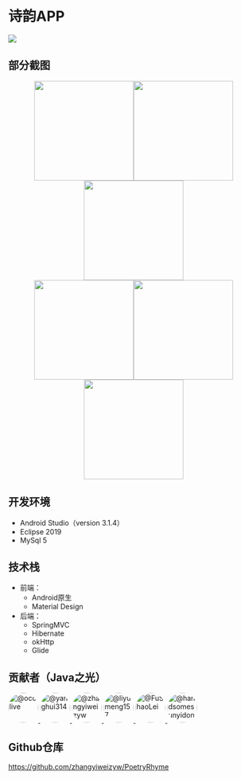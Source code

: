 # 诗韵APP

![](https://cdn.jsdelivr.net/gh/fushaolei/img/20200628202456.png)

## 部分截图

<center class="half">
    <img src="https://cdn.jsdelivr.net/gh/fushaolei/img/20200628210504.jpg" width="200"/><img src="https://cdn.jsdelivr.net/gh/fushaolei/img/20200628205335.png" width="200"/><img src="https://cdn.jsdelivr.net/gh/fushaolei/img/20200628210600.jpg" width="200"/>
</center>

<center class="half">
    <img src="https://cdn.jsdelivr.net/gh/fushaolei/img/20200628205359.png" width="200"/><img src="https://cdn.jsdelivr.net/gh/fushaolei/img/20200628205351.png" width="200"/><img src="https://cdn.jsdelivr.net/gh/fushaolei/img/20200628205335.png" width="200"/>
</center>

## 开发环境

- Android Studio（version 3.1.4）
- Eclipse 2019
- MySql 5

## 技术栈

- 前端：
  - Android原生
  - Material Design
- 后端：
  - SpringMVC
  - Hibernate
  - okHttp
  - Glide

## 贡献者（Java之光）

<a  href="https://github.com/occlive">
<img   style="border-radius:100% ;" src="https://avatars1.githubusercontent.com/u/33644960?s=64&amp;v=4" width="60" height="60" alt="@occlive">
</a>     
<a  href="https://github.com/yanghui314">
<img   style="border-radius:100% ;" src="https://avatars2.githubusercontent.com/u/33644963?s=64&amp;v=4" width="60" height="60" alt="@yanghui314">
</a>      
<a  href="https://github.com/zhangyiweizyw">
<img    style="border-radius:100% ;"src="https://avatars3.githubusercontent.com/u/33644896?s=64&amp;v=4" width="60" height="60" alt="@zhangyiweizyw">
</a>
<a  href="https://github.com/liyumeng157">
<img   style="border-radius:100% ;" src="https://avatars3.githubusercontent.com/u/33645069?s=64&amp;v=4" width="60" height="60" alt="@liyumeng157">
</a>      
<a  href="https://github.com/FuShaoLei">
<img   style="border-radius:100% ;" src="https://avatars3.githubusercontent.com/u/33645012?s=64&amp;v=4" width="60" height="60" alt="@FuShaoLei">
</a>      
<a  href="https://github.com/handsomesunyidong">
<img   style="border-radius:100% ;" src="https://avatars1.githubusercontent.com/u/33645689?s=64&amp;v=4" width="60" height="60" alt="@handsomesunyidong">
</a>      

## Github仓库

https://github.com/zhangyiweizyw/PoetryRhyme